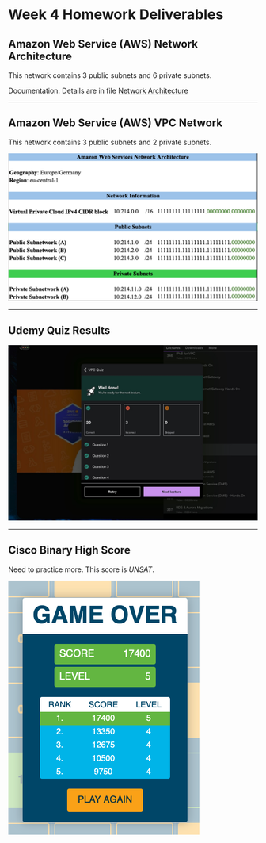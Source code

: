 # Week 4 Homework Deliverables

## Amazon Web Service (AWS) Network Architecture 

This network contains 3 public subnets and 6 private subnets.

Documentation: Details are in file [Network Architecture](class07-hw04-aws-network.xlsx)

***

## Amazon Web Service (AWS) VPC Network 

This network contains 3 public subnets and 2 private subnets.

![AWS Basic VPC network](graphics/aws-vpc-network.jpeg.png)

***

##  Udemy Quiz Results

![Quiz Results](graphics/class7-hw04-quiz-screenshot.jpeg)


***

## Cisco Binary High Score

Need to practice more. This score is *UNSAT*.

![High Score](graphics/high-score.png)
